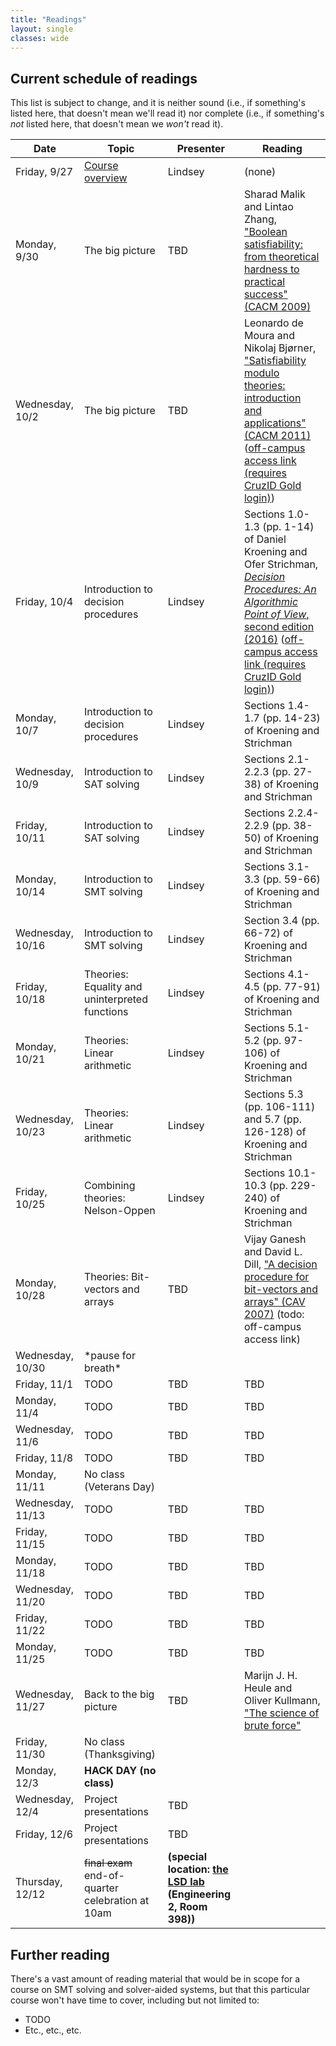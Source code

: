 ```yaml
---
title: "Readings"
layout: single
classes: wide
---
```


## Current schedule of readings

This list is subject to change, and it is neither sound (i.e., if something's listed here, that doesn't mean we'll read it) nor complete (i.e., if something's *not* listed here, that doesn't mean we *won't* read it).

| Date             | Topic                                          | Presenter            | Reading
|------------------|------------------------------------------------|----------------------|-----------------------------------------------------
| Friday, 9/27     | [Course overview](course-overview.html)        | Lindsey              | (none)
| Monday, 9/30     | The big picture                                | TBD                  | Sharad Malik and Lintao Zhang, ["Boolean satisfiability: from theoretical hardness to practical success" (CACM 2009)](https://dl.acm.org/citation.cfm?id=1536637)
| Wednesday, 10/2  | The big picture                                | TBD                  | Leonardo de Moura and Nikolaj Bjørner, ["Satisfiability modulo theories: introduction and applications" (CACM 2011)](https://dl.acm.org/citation.cfm?id=1995394) ([off-campus access link (requires CruzID Gold login)](https://dl-acm-org.oca.ucsc.edu/citation.cfm?doid=1995376.1995394))
| Friday, 10/4     | Introduction to decision procedures            | Lindsey              | Sections 1.0-1.3 (pp. 1-14) of Daniel Kroening and Ofer Strichman, [_Decision Procedures: An Algorithmic Point of View_, second edition (2016)](https://link.springer.com/book/10.1007%2F978-3-662-50497-0) ([off-campus access link (requires CruzID Gold login)](https://link-springer-com.oca.ucsc.edu/book/10.1007%2F978-3-662-50497-0))
| Monday, 10/7     | Introduction to decision procedures            | Lindsey              | Sections 1.4-1.7 (pp. 14-23) of Kroening and Strichman
| Wednesday, 10/9  | Introduction to SAT solving                    | Lindsey              | Sections 2.1-2.2.3 (pp. 27-38) of Kroening and Strichman
| Friday, 10/11    | Introduction to SAT solving                    | Lindsey              | Sections 2.2.4-2.2.9 (pp. 38-50) of Kroening and Strichman
| Monday, 10/14    | Introduction to SMT solving                    | Lindsey              | Sections 3.1-3.3 (pp. 59-66) of Kroening and Strichman
| Wednesday, 10/16 | Introduction to SMT solving                    | Lindsey              | Section 3.4 (pp. 66-72) of Kroening and Strichman
| Friday, 10/18    | Theories: Equality and uninterpreted functions | Lindsey              | Sections 4.1-4.5 (pp. 77-91) of Kroening and Strichman
| Monday, 10/21    | Theories: Linear arithmetic                    | Lindsey              | Sections 5.1-5.2 (pp. 97-106) of Kroening and Strichman
| Wednesday, 10/23 | Theories: Linear arithmetic                    | Lindsey              | Sections 5.3 (pp. 106-111) and 5.7 (pp. 126-128) of Kroening and Strichman
| Friday, 10/25    | Combining theories: Nelson-Oppen               | Lindsey              | Sections 10.1-10.3 (pp. 229-240) of Kroening and Strichman
| Monday, 10/28    | Theories: Bit-vectors and arrays               | TBD                  | Vijay Ganesh and David L. Dill, ["A decision procedure for bit-vectors and arrays" (CAV 2007)](https://link.springer.com/chapter/10.1007/978-3-540-73368-3_52) (todo: off-campus access link)
| Wednesday, 10/30 | \*pause for breath\*
| Friday, 11/1     | TODO                                           | TBD                  | TBD
| Monday, 11/4     | TODO                                           | TBD                  | TBD
| Wednesday, 11/6  | TODO                                           | TBD                  | TBD
| Friday, 11/8     | TODO                                           | TBD                  | TBD
| Monday, 11/11    | No class (Veterans Day)
| Wednesday, 11/13 | TODO                                           | TBD                  | TBD
| Friday, 11/15    | TODO                                           | TBD                  | TBD
| Monday, 11/18    | TODO                                           | TBD                  | TBD
| Wednesday, 11/20 | TODO                                           | TBD                  | TBD
| Friday, 11/22    | TODO                                           | TBD                  | TBD
| Monday, 11/25    | TODO                                           | TBD                  | TBD
| Wednesday, 11/27 | Back to the big picture                        | TBD                  | Marijn J. H. Heule and Oliver Kullmann, ["The science of brute force"](https://dl.acm.org/citation.cfm?id=3107239)
| Friday, 11/30    | No class (Thanksgiving)
| Monday, 12/3     | **HACK DAY (no class)**
| Wednesday, 12/4  | Project presentations                          | TBD
| Friday, 12/6     | Project presentations                          | TBD
| Thursday, 12/12  | ~~final exam~~ end-of-quarter celebration at 10am | **(special location: [the LSD lab](https://twitter.com/lindsey/status/1050482295126126592) (Engineering 2, Room 398))** |

## Further reading

There's a vast amount of reading material that would be in scope for a course on SMT solving and solver-aided systems, but that this particular course won't have time to cover, including but not limited to:

  - TODO
  - Etc., etc., etc.

<!--
Lecture 1:
sound and complete
do problem 1.3 together or just look at example 1.15
look at example 1.18
look at example 1.19
Tseitin's encoding and getting rid of the right-to-left implications

Need to do 2 more lectures myself.

Need 8 more papers:
Rosette (2)
Liquid Haskell
Potassco
That other system I mentioned to Mike in an email
Indigo
Reluplex
Marabou

Maybe cut a couple lectures from the book if I have more systems to talk about
-->
